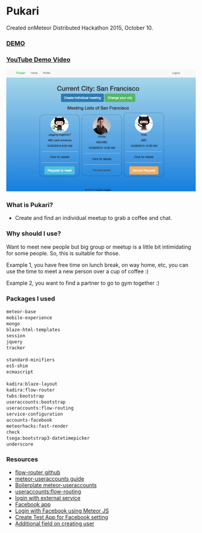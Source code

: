 # Pukari
Created onMeteor Distributed Hackathon 2015, October 10.

### [DEMO](http://pukari.meteor.com/)

### [YouTube Demo Video](https://youtu.be/Vokvs7SAlbc)

![Screenshot](/screenshot.png)

### What is Pukari?
- Create and find an individual meetup to grab a coffee and chat.

### Why should I use?
Want to meet new people but big group or meetup is a little bit intimidating for some people. So, this is suitable for those.

Example 1, you have free time on lunch break, on way home, etc, you can use the time to meet a new person over a cup of coffee :)

Example 2, you want to find a partner to go to gym together :)

### Packages I used
```
meteor-base
mobile-experience
mongo
blaze-html-templates
session
jquery
tracker

standard-minifiers
es5-shim
ecmascript

kadira:blaze-layout
kadira:flow-router
twbs:bootstrap
useraccounts:bootstrap
useraccounts:flow-routing
service-configuration
accounts-facebook
meteorhacks:fast-render
check
tsega:bootstrap3-datetimepicker
underscore
```


### Resources
- [flow-router github](https://github.com/kadirahq/flow-router)
- [meteor-useraccounts guide](https://github.com/meteor-useraccounts/core/blob/master/Guide.md)
- [Boilerplate meteor-useraccounts](https://github.com/meteor-useraccounts/boilerplates)
- [useraccounts:flow-routing](https://atmospherejs.com/useraccounts/flow-routing)
- [login with external service](http://docs.meteor.com/#/full/meteor_loginwithexternalservice)
- [Facebook app](https://developers.facebook.com/apps)
- [Login with Facebook using Meteor JS](http://bulenttastan.net/login-with-facebook-using-meteor-js/)
- [Create Test App for Facebook setting](http://stackoverflow.com/questions/28080036/meteor-facebook-authorization-simply-isnt-working)
- [Additional field on creating user](http://docs.meteor.com/#/full/accounts_oncreateuser)
